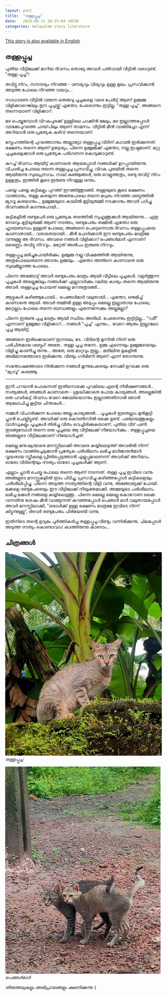 ```yaml
---
layout: post
title:  "തള്ളപ്പൂച്ച"
date:   2020-09-11 20:25:04 +0530
categories: malayalam story literature
---
```


[This story is also available in English](/mother-cat-english)


## തള്ളപ്പൂച്ച

പുതിയ വീട്ടിലേക്ക് മാറിയ ദിവസം തൊട്ടേ അവൾ പതിവായി വീട്ടിൽ വരാറുണ്ട്. "തള്ള പൂച്ച"!

തവിട്ടു നിറം, സൗന്ദര്യം നിറഞ്ഞ - ശൗര്യവും വീര്യവും ഉള്ള മുഖം. പ്രസവിക്കാൻ  അടുത്ത പോലെ നിറഞ്ഞ വയറും...

സാധാരണ വീട്ടിൽ വരുന്ന തെരുവു പൂച്ചകളെ വരെ പേരിട്ട് ആണ് ഉമ്മമ്മ വിളിക്കാറെങ്കിലും ഈ പൂച്ചയ്ക്ക് എന്തോ, പേരൊന്നും ഇട്ടില്ല. "തള്ള പൂച്ച". അങ്ങനെ തന്നെയാണ് വിളിക്കാറ്. 


മഴ പെയ്യുമ്പോൾ വിറകുപുരക്ക്‌ ഉള്ളിലെ ചാക്കിൻ മേലും, മഴ ഇല്ലാത്തപ്പോൾ വടക്കേപുറത്തെ ചായ്‌പിലും ആണ് താമസം. വീട്ടിൽ  മീൻ വാങ്ങിച്ചോ എന്ന് അറിയാൻ ഒരു പ്രത്യേക കഴിവ് തന്നെയാണ്.


സ്നേഹത്തിന്റെ പുറത്തൊന്നും അല്ലാട്ടോ തള്ളപ്പൂച്ച വീടിന് കാവൽ ഇരിക്കുന്നത്. ഭക്ഷണം തന്നെ ആണ് ഉദ്ദേശ്യം, പിന്നെ ഉമ്മുമ്മക്ക്‌  എന്തോ, നല്ല ഇഷ്ടമാണ്. മറ്റു പൂച്ചകളെക്കാൾ ഒരു പ്രത്യേക പരിഗണന കൊടുക്കാറുണ്ട്.

കുറച്ച് ദിവസം ആയിട്ട് കാണാതെ ആയപ്പോൾ നങ്ങൾക്ക്‌ ഉറപ്പായിരുന്നു. വിചാരിച്ച പോലെ തന്നെ തള്ളപൂച്ച പ്രസവിച്ചു. വിറകു പുരയിൽ തന്നെ ആയിരുന്നു സുഖപ്രസവം.  നാല് കുഞ്ഞുങ്ങൾ, ഒരു വെളുത്തതും, രണ്ടു തവിട്ട്‌ നിറം ഉള്ളതും, ഇത്തിരി കൂടെ ഇരുണ്ട നിറമുള്ള ഒന്നും.

പയ്യെ പയ്യെ കുട്ടികളും പുറത്ത് ഇറങ്ങിത്തുടങ്ങി. തള്ളയുടെ കൂടെ ഭക്ഷണം വാങ്ങാനും, തള്ള കരയുന്ന അതേപോലെ തന്നെ മധുരം നിറഞ്ഞ ശബ്ദത്തിൽ മ്യാവൂ കരയാനും.., ഉമ്മുമ്മയുടെ കാലിൽ മുട്ടിയുരുമ്മി നടക്കാനും അവർ പഠിച്ചു. ദിവസങ്ങൾ കടന്നുപോയി... 


കുട്ടികളിൽ രണ്ടുപേർ ഒരു പ്രത്യേക തരത്തിൽ സുഹൃത്തുക്കൾ ആയിരുന്നു... ഏതു നേരവും മുട്ടിയുരുമ്മി ആണ് നടത്തം, രണ്ടുപേരും തമ്മിൽ എന്തോ ഒരു ഹൃദയബന്ധം ഉള്ളത് പോലെ, അങ്ങനെ പെട്ടെന്നൊരു ദിവസം തള്ളപ്പൂചയെ കാണാതായി... വരാതെയായി... മീൻ ചോദിക്കാൻ ഈ രണ്ടുപേരും മാത്രമേ വന്നുള്ളൂ  അ ദിവസം. അവരെ നങ്ങൾ വിളിക്കാറ് പെങ്ങൾമാർ എന്നാണ് ഒരെണ്ണം തവിട്ടു നിറവും.. മറ്റേത് അൽപം ഇരുണ്ട നിറവും.

തള്ളപ്പൂച്ച മരിച്ചുപോയിരിക്കും.  ഉമ്മുമ്മ നല്ല വിഷമത്തിൽ ആയിരുന്നു, അതുപോലെതന്നെ ഞാനും ഉമ്മയും . എന്തോ അതിനെ കാണാതെ ഒരു സുഖമില്ലാത്ത പോലെ.. 

പിന്നെ അങ്ങോട്ട് അവർ രണ്ടുപേരും മാത്രം ആയി വീട്ടിലെ പൂച്ചകൾ. വളർത്തുന്ന പൂച്ചകൾ അല്ലെങ്കിലും നങ്ങൾക്ക് എല്ലാവർക്കും വലിയ കാര്യം തന്നെ ആയിരുന്നു അവർ. തള്ളപൂച്ച പോയത് മെല്ലെ മറന്നുതുടങ്ങി...


ആഴ്ചകൾ കഴിഞ്ഞുപോയി... പെങ്ങൾമാർ വലുതായി... എന്തോ, ഒരുമിച്ച് കാണാതെ ആയി. അവർ തമ്മിൽ ഉള്ള അടുപ്പം മെല്ലെ ഇല്ലാതായ പോലെ, മറ്റെല്ലാം പോലെ തന്നെ ബന്ധങ്ങളും എന്നെന്നേക്കും അല്ലല്ലോ?


പിന്നെ ഇരുണ്ട പൂച്ച മാത്രം ആയി സ്ഥിരം അതിഥി. പേരൊന്നും ഇട്ടിട്ടില്ല... "ഡിീ" എന്നാണ് ഉമ്മുമ്മാ വിളിക്കാറ്... നങ്ങൾ "പൂച്ച" എന്നും... വേറെ ആരും ഇല്ലാലോ പൂച്ച ആയിട്ട്.

അങ്ങനെ ഇരിക്കെയാണ് ഇന്നലെ, ദേ.. വീടിന്റെ മുന്നിൽ നിന്ന് ഒരു പരിചിതമായ ശബ്ദം!! അതേ.. തള്ള പൂച്ച തന്നേ.. ഉമ്മ എന്നെയും ഉമ്മുമ്മയെയും വിളിച്ചു കാണിച്ചു തന്നു... അതേ, ഒരു മാറ്റവും ഇല്ല... മതിലിനു മുകളിൽ അഭിമാനത്തോടെ ഇരിക്കുന്നു. വീണ്ടും ഗർഭിണി ആണ് എന്ന് തോന്നുന്നു. 

സന്തോഷത്തോടെ നിൽക്കുന്ന നങ്ങൾ മൂന്നുപേരെയും നോക്കി ഉറക്കെ ഒരു "മ്യാവൂ" കരഞ്ഞു. 


---------------------


ഇനി പറയാൻ പോകുന്നത് ഇതിനൊക്കെ പുറകിലെ എന്റെ നിരീക്ഷണങ്ങൾ... സത്യങ്ങൾ, ഞങ്ങൾ കാണാതെ - ശ്രദ്ധിക്കാതെ പോയ കാര്യങ്ങൾ. അല്ലെങ്കിൽ  ഒരു പവർകട്ട് ദിവസം വേറെ ജോലിയൊന്നും ഇല്ലാത്തതിനാൽ ഞാൻ ആലോചിച്ചു കൂട്ടിയ ചിന്തകൾ... 


നമ്മൾ വിചാരിക്കുന്ന പോലെ അല്ല കാര്യങ്ങൽ... പൂച്ചകൾ ഇതെല്ലാം മുൻകൂട്ടി പ്ലാൻ ചെയ്തിട്ടുണ്ട്. അവർക്ക് ഒരു കൌൺസിൽ  ഒക്കെ ഉണ്ട്. പഞ്ചായത്തുകളും വാർഡുകളും പൂച്ചകൾ തിരിച്ചു വീതം വെച്ചിരിക്കുകയാണ്. പുതിയ വീട് പണി തുടങ്ങുമ്പോൾ തന്നെ ഒരു പൂച്ചയെ ആ വീട്ടിലേക്ക് നിയോഗിക്കും . തള്ളപ്പൂച്ചയെ  ഞങ്ങളുടെ വീട്ടിലേക്കാണ് നിയോഗിച്ചത്.


മെല്ലെ മനുഷ്യന്മാരെ മനസ്സിലാക്കി അവരെ കയ്യിലെടുത്ത് അവരിൽ നിന്ന് ഭക്ഷണം വാങ്ങിച്ചെടുക്കാൻ പ്രത്യേക പരിശീലനം ലഭിച്ച മാർജാരൻമാർ. വൃദ്ധരായ സ്ത്രീകളെ പ്രീതിപ്പെടുത്താൻ എളുപ്പമാണെന്ന് അവർക്ക് അറിയാം. ഓരോ വീടിന്റെയും ദൗത്യം ഓരോ പൂച്ചകൾക്ക് ആണ്.


എല്ലാം പ്ലാൻ ചെയ്ത പോലെ തന്നെ ആണ് നടന്നത്. തള്ള പൂച്ച ഇവിടെ വന്നു. ഞങ്ങളുടെ മനസ്സുകളിൽ ഇടം പിടിച്ചു. പ്രസവിച്ചു കഴിഞ്ഞപ്പോൾ കുട്ടികളെയും പരിശീലിപ്പിച്ചു. പിന്നെ അടുത്ത ദൗത്യത്തിന്റെ  വിളി വന്നു, അങ്ങോട്ടേക്ക് പോയി. മക്കളെ രണ്ടുപേരെയും ഈ വീട്ടിലേക്ക് നിയുക്തമാക്കി. അമ്മയുടെ പരിശീലനം ലഭിച്ച മക്കൾ നങ്ങളെ കയ്യിലെടുത്തു.. പിന്നെ മെല്ലെ മെല്ലെ കൊറോണ ഒക്കെ വന്നതിനു ശേഷം മീൻ വാങ്ങുന്നത് കുറഞ്ഞപ്പോൾ പെങ്ങൾ മാർ വലുതായപ്പോൾ അവർ മനസ്സിലാക്കി, "ഒരാൾക്ക് ഉള്ള ഭക്ഷണം മാത്രമേ ഇവിടെ നിന്ന് കിട്ടുന്നുള്ളു", അവർ രണ്ടുപേരും പിരിയേണ്ടി വന്നു.


ഇതിനിടെ തന്റെ ഉദ്യമം പൂർത്തികരിച്ച തള്ളപ്പൂച്ച വീണ്ടും വന്നിരിക്കുന്നു. ചിലപ്പോൾ അടുത്ത ദൗത്യം കൊണ്ടാവാം! കാത്തിരുന്നു കാണാം...


## ചിത്രങ്ങൾ 

![തള്ളപ്പൂച്ച](/assets/cats/the_mother_cat.jpg)
_തള്ളപ്പൂച്ച_


![പെങ്ങൾമാർ](/assets/cats/the_sisters.jpg)
_പെങ്ങൾമാർ_

_തിരുത്തലുകളും അഭിപ്രായങ്ങളും ക്ഷണിക്കുന്നു_ :)

